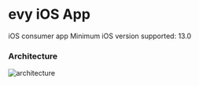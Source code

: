 # evy iOS App
iOS consumer app
Minimum iOS version supported: 13.0

### Architecture
![architecture](https://github.com/user-attachments/assets/f1c8f65b-e8b3-4192-9717-d4da32fe9135)
